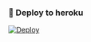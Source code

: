 ### 🚀 Deploy to heroku
[![Deploy](https://www.herokucdn.com/deploy/button.svg)](https://heroku.com/deploy?template=https://github.com/BrendUlvi/BrendSong)